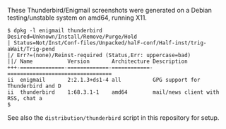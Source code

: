 These Thunderbird/Enigmail screenshots were generated on a Debian
testing/unstable system on amd64, running X11.

~~~
$ dpkg -l enigmail thunderbird
Desired=Unknown/Install/Remove/Purge/Hold
| Status=Not/Inst/Conf-files/Unpacked/halF-conf/Half-inst/trig-aWait/Trig-pend
|/ Err?=(none)/Reinst-required (Status,Err: uppercase=bad)
||/ Name           Version       Architecture Description
+++-==============-=============-============-=================================
ii  enigmail       2:2.1.3+ds1-4 all          GPG support for Thunderbird and D
ii  thunderbird    1:68.3.1-1    amd64        mail/news client with RSS, chat a
$
~~~

See also the `distribution/thunderbird` script in this repository for
setup.
